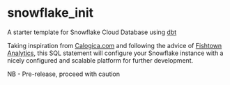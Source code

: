 # snowflake_init
A starter template for Snowflake Cloud Database using [dbt](https://www.getdbt.com)


Taking inspiration from [Calogica.com](https://github.com/calogica/dbt_starter/blob/master/_db_scripts/snowflake_database_init.sql) and following the advice of [Fishtown Analytics](https://blog.fishtownanalytics.com/how-we-configure-snowflake-fc13f1eb36c4), this SQL statement will configure your Snowflake instance with a nicely configured and scalable platform for further development.

NB - Pre-release, proceed with caution
